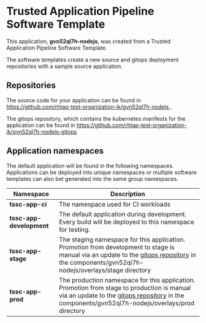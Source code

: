 # Trusted Application Pipeline Software Template

This application, **gvn52ql7h-nodejs**, was created from a Trusted Application Pipeline Software Template.

The software templates create a new source and gitops deployment repositories with a sample source application. 

## Repositories

The source code for your application can be found in [https://github.com/rhtap-test-organization-jk/gvn52ql7h-nodejs ](https://github.com/rhtap-test-organization-jk/gvn52ql7h-nodejs ).
 
The gitops repository, which contains the kubernetes manifests for the application can be found in 
[https://github.com/rhtap-test-organization-jk/gvn52ql7h-nodejs-gitops ](https://github.com/rhtap-test-organization-jk/gvn52ql7h-nodejs-gitops ) 

## Application namespaces 

The default application will be found in the following namespaces. Applications can be deployed into unique namespaces or multiple software templates can also bet generated into the same group namespaces.  

|  Namespace   |  Description   |  
| -------- | -------- |
| **tssc-app-ci** | The namespace used for CI workloads |
| **tssc-app-development** | The default application during development. Every build will be deployed to this namespace for testing. |
| **tssc-app-stage** | The staging namespace for this application. Promotion from development to stage is manual via an update to the [gitops repository](https://github.com/rhtap-test-organization-jk/gvn52ql7h-nodejs-gitops ) in the components/gvn52ql7h-nodejs/overlays/stage directory |
| **tssc-app-prod** | The production namespace for this application. Promotion from stage to production is manual via an update to the [gitops repository](https://github.com/rhtap-test-organization-jk/gvn52ql7h-nodejs-gitops ) in the components/gvn52ql7h-nodejs/overlays/prod directory |